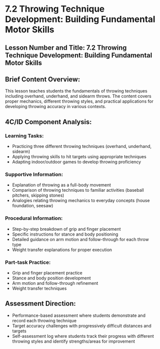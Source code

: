 # 7.2 Throwing Technique Development: Building Fundamental Motor Skills

## Lesson Number and Title: 7.2 Throwing Technique Development: Building Fundamental Motor Skills

## Brief Content Overview:
This lesson teaches students the fundamentals of throwing techniques including overhand, underhand, and sidearm throws. The content covers proper mechanics, different throwing styles, and practical applications for developing throwing accuracy in various contexts.

## 4C/ID Component Analysis:

### Learning Tasks:
- Practicing three different throwing techniques (overhand, underhand, sidearm)
- Applying throwing skills to hit targets using appropriate techniques
- Adapting indoor/outdoor games to develop throwing proficiency

### Supportive Information:
- Explanation of throwing as a full-body movement
- Comparison of throwing techniques to familiar activities (baseball pitchers, skipping stones)
- Analogies relating throwing mechanics to everyday concepts (house foundation, seesaw)

### Procedural Information:
- Step-by-step breakdown of grip and finger placement
- Specific instructions for stance and body positioning
- Detailed guidance on arm motion and follow-through for each throw type
- Weight transfer explanations for proper execution

### Part-task Practice:
- Grip and finger placement practice
- Stance and body position development
- Arm motion and follow-through refinement
- Weight transfer techniques

## Assessment Direction:
- Performance-based assessment where students demonstrate and record each throwing technique
- Target accuracy challenges with progressively difficult distances and targets
- Self-assessment log where students track their progress with different throwing styles and identify strengths/areas for improvement